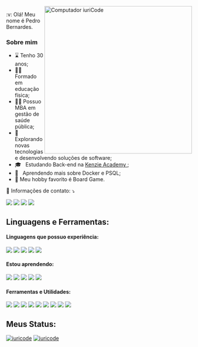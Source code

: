<img src="https://raw.githubusercontent.com/MicaelliMedeiros/micaellimedeiros/master/image/computer-illustration.png" min-width="400px" max-width="400px" width="400px" align="right" alt="Computador iuriCode">

<p align="left"> 
 :v: Olá! Meu nome é Pedro Bernardes. 
  <br>
  <h3> Sobre mim </h3>

- :hourglass: Tenho 30 anos;
- :weight_lifting_man: Formado em educação física;
- :man_student: Possuo MBA em gestão de saúde pública;
- 🤔 &nbsp; Explorando novas tecnologias e desenvolvendo soluções de software;
- 🎓 &nbsp; Estudando Back-end na <a href="https://kenzie.com.br/curriculo">Kenzie Academy </a>;
- 🌱 &nbsp; Aprendendo mais sobre Docker e PSQL;
-  :jigsaw: Meu hobby favorito é Board Game.

</p>

<p align="left">
  💌 Informações de contato: ⤵️
</p>


<p align="left">
  <a href="#" alt="Gmail">
  <img src="https://img.shields.io/badge/-Gmail-FF0000?style=flat-square&labelColor=FF0000&logo=gmail&logoColor=white&link=pedroiago.bernardes@gmail.com" /></a>

  <a href="#" alt="Linkedin">
  <img src="https://img.shields.io/badge/-Linkedin-0e76a8?style=flat-square&logo=Linkedin&logoColor=white&link=https://www.linkedin.com/in/pedro-bernardes-a3500a183/" /></a>

  <a href="#" alt="WhatsApp">
  <img src="https://img.shields.io/badge/-WhatsApp-25d366?style=flat-square&labelColor=25d366&logo=whatsapp&logoColor=white&link="https://wa.me/5531991620813"/></a>

  <a href="#" alt="Instagram">
  <img src="https://img.shields.io/badge/-Instagram-DF0174?style=flat-square&labelColor=DF0174&logo=instagram&logoColor=white&link=https://www.instagram.com/pedroiago.bernardes/"/></a>
</p>  

<section>
  <h2>Linguagens e Ferramentas:</h2>
  
  <h4>Linguagens que possuo experiência:</h4>
  <img src='https://img.shields.io/badge/HTML5-E34F26?style=for-the-badge&logo=html5&logoColor=white'/>
  <img src='https://img.shields.io/badge/CSS3-1572B6?style=for-the-badge&logo=css3&logoColor=white'/>
  <img src='https://img.shields.io/badge/JavaScript-F7DF1E?style=for-the-badge&logo=javascript&logoColor=black'/>
  <img src='https://img.shields.io/badge/React-20232A?style=for-the-badge&logo=react&logoColor=61DAFB'/>
  <img src='https://img.shields.io/badge/Git-E34F26?style=for-the-badge&logo=git&logoColor=white'/>

<h4>Estou aprendendo:</h4>
  <img src='https://img.shields.io/badge/Node.js-43853D?style=for-the-badge&logo=node.js&logoColor=white'/>
  <img src='https://img.shields.io/badge/Express.js-404D59?style=for-the-badge'/>
  <img src='https://img.shields.io/badge/PostgreSQL-316192?style=for-the-badge&logo=postgresql&logoColor=white'/>
  <img src='https://img.shields.io/badge/TypeScript-007ACC?style=for-the-badge&logo=typescript&logoColor=white' />
  <img src='https://img.shields.io/badge/Python-3776AB?style=for-the-badge&logo=python&logoColor=white' />

</section>

<section>
<h4>Ferramentas e Utilidades:</h4>
  <img src='https://img.shields.io/badge/Material--UI-0081CB?style=for-the-badge&logo=material-ui&logoColor=white'/>
  <img src='https://img.shields.io/badge/Redux-593D88?style=for-the-badge&logo=redux&logoColor=white'/>
  <img src='https://img.shields.io/badge/React_Router-CA4245?style=for-the-badge&logo=react-router&logoColor=white'/>
  <img src='https://img.shields.io/badge/styled--components-DB7093?style=for-the-badge&logo=styled-components&logoColor=white'/>
  <img src='https://img.shields.io/badge/Slack-4A154B?style=for-the-badge&logo=slack&logoColor=white' />
    <img src='https://img.shields.io/badge/WordPress-006E93?style=for-the-badge&logo=wordpress&logoColor=white' />
    <img src='https://img.shields.io/badge/-Insomnia-333333?style=flat&logo=insomnia' />
    <img src='https://img.shields.io/badge/-Trello-333333?style=flat&logo=trello&logoColor=007ACC' />
    <img src='https://img.shields.io/badge/-Visual%20Studio%20Code-333333?style=flat&logo=visual-studio-code&logoColor=007ACC' />
  
</section>

<section>
<h2>Meus Status:</h2>

[![iuricode](https://github-readme-stats.vercel.app/api?username=arc4dex&theme=tokyonight)](https://github.com/anuraghazra/github-readme-stats)
[![iuricode](https://github-readme-stats.vercel.app/api/top-langs/?username=arc4dex&hide=html&layout=compact=true&theme=tokyonight)](https://github.com/anuraghazra/github-readme-stats)

</section>
